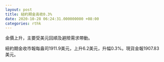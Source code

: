 ```yaml
---
layout: post
title: 紐約期金高收0.3%
date: 2020-10-28 06:24:31.000000000 +08:00
categories: rthk
---
```


金價上升，主要受美元回順及避險需求帶動。

紐約期金收市報每盎司1911.9美元，上升6.2美元，升幅0.3%。現貨金報1907.83美元。
